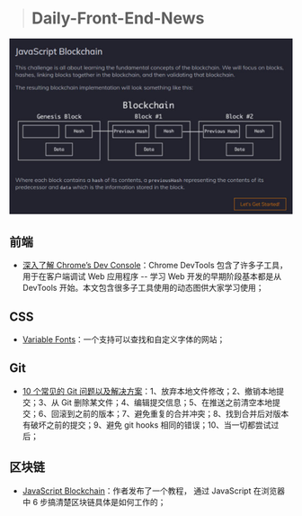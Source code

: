 
> # Daily-Front-End-News

[![cover][img]][link]

[img]: https://github.com/fengshangwuqi/Daily-Front-End-News/blob/master/history/2018/07/11/javaScript-blockchain.jpg "JavaScript Blockchain"
[link]: https://www.chainshot.com/challenges/5b3afd70d9f99763e5c4b4fe/

## 前端

- [深入了解 Chrome’s Dev Console](https://www.sitepoint.com/optimization-auditing-a-deep-dive-into-chromes-dev-console/)：Chrome DevTools 包含了许多子工具，用于在客户端调试 Web 应用程序 -- 学习 Web 开发的早期阶段基本都是从 DevTools 开始。本文包含很多子工具使用的动态图供大家学习使用；

## CSS

- [Variable Fonts](https://v-fonts.com/?utm_source=CSS-Weekly&utm_campaign=Issue-320&utm_medium=web)：一个支持可以查找和自定义字体的网站；

## Git

- [10 个常见的 Git 问题以及解决方案](https://dev.to/citizen428/10-common-git-problems-and-how-to-fix-them-234o)：1、放弃本地文件修改；2、撤销本地提交；3、从 Git 删除某文件；4、编辑提交信息；5、在推送之前清空本地提交；6、回滚到之前的版本；7、避免重复的合并冲突；8、找到合并后对版本有破坏之前的提交；9、避免 git hooks 相同的错误；10、当一切都尝试过后；

## 区块链

- [JavaScript Blockchain](https://www.chainshot.com/challenges/5b3afd70d9f99763e5c4b4fe/)：作者发布了一个教程， 通过 JavaScript 在浏览器中 6 步搞清楚区块链具体是如何工作的；